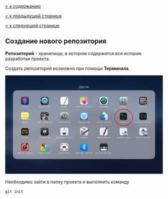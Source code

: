[< к содержанию](./readme.md)

[< к предыдущей странице](./commands.md)

[< к следующей странице](./information.md)

## Создание нового репозитория


**Репозиторий** - хранилище, в котором содержится вся история разработки проекта.

Создать репозиторий возможно при помощи **Терминала**. 

![терминал](./assets/%D1%82%D0%B5%D1%80%D0%BC%D0%B8%D0%BD%D0%B0%D0%BB.png)

Необходимо зайти в папку проекта и выполнить команду 
```bash=
git init
```